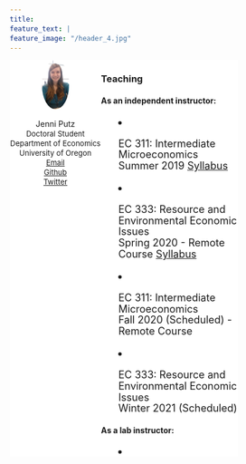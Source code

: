 ```yaml
---
title: 
feature_text: | 
feature_image: "/header_4.jpg" 
---
```

<html>
<head>
<meta name="viewport" content="width=device-width, initial-scale=1">
<script src="https://kit.fontawesome.com/4ddc2e813a.js" crossorigin="anonymous"></script>
<style>
img {
  border-radius: 50%;
}
</style>
   
<style>
	
button {
     width: 50%;
     height: 50%;
}
	
* {
  box-sizing: border-box;
}
	

/* Create two unequal columns that floats next to each other */
.column {
  float: left;
  padding: 0px;
  height: 700px; 
}

.left {
  width: 40%;
}

.right {
  width: 60%;
}

/* Clear floats after the columns */
.row:after {
  content: "";
  display: table;
  clear: both;
}
</style>
</head>
<body>


<div class="row" align="left">
  <div class="column left" align = "center" style="background-color:#ffffff;overflow:auto;">
     <img src="/headshot.jpg" style="width:30%">
     <p style="text-align:center">Jenni Putz <br />
   <font size="-1"> Doctoral Student <br /> Department of Economics <br /> University of Oregon <br />	  
   <i class="fas fa-envelope"></i> <a href="mailto:jputz@uoregon.edu">    Email</a><br />
   <i class="fab fa-github-square"></i><a href="https://github.com/jenni-putz">    Github</a><br />
   <i class="fab fa-twitter-square"></i><a href="https://twitter.com/pootzie_xoxo">    Twitter</a>
   </font></p>
  </div>
  
  <div class="column right" style="background-color:#ffffff;overflow:auto;list-style-position: inside;">
  <h3> Teaching </h3>
  <h4>As an independent instructor: </h4>
    <font size="4"><ul>
    <li> <p style="line-height:110%"> EC 311: Intermediate Microeconomics <br>
	    Summer 2019 <a href="/EC311Syllabus.pdf">Syllabus</a></p></li>
    <li><p style="line-height:110%"> EC 333: Resource and Environmental Economic Issues <br>
	    Spring 2020 - Remote Course <a href="/EC333_Syllabus_1.pdf">Syllabus</a></p></li>
    <li> <p style="line-height:110%"> EC 311: Intermediate Microeconomics <br>
	    Fall 2020 (Scheduled) - Remote Course</p></li>
    <li><p style="line-height:110%"> EC 333: Resource and Environmental Economic Issues <br>
	    Winter 2021 (Scheduled)</p></li>
    </ul></font>
    <h4> As a lab instructor: </h4>  
    <font size="4"><ul>
    <li> <p style="line-height:110%"> EC 320: Introduction to Econometrics <br>
	    Fall 2018, Winter 2019 </p></li>
    <li><p style="line-height:110%"> EC 421: Introduction to Econometrics <br>
    Spring 2019, Fall 2019, Winter 2020 <a href="https://jenniputz.com/EC421_W20_Lab/">Lab Notes</a></p></li>
    <li> <p style="line-height:110%">EC 425/525: Econometrics (First year PhD course) <br> 
	    Spring 2019</p></li>
    </ul></font>
 
 <h4>Selected Student Feedback: </h4>
	<font size="4"><ul>
    <li><p> It was an awesome class, I hope Prof. Putz continues to teach economics at the UO, her future students will be very lucky when they have her as an instructor. - EC 333</p></li>
    <li><p>I have absolutely loved this course . The material was interesting and the instructor was knowledgeable about all of it. I was never bored during lectures and they were designed to keep my attention. Thank you for being an awesome instructor and being so accommodating. - EC 333</p></li>
    <li><p>The way that Jenni presents and explains the material works very well for me and my perception is that it works well for the others in the class as well. Honestly, concepts that didn’t quite click in EC201, clicked perfectly when we reviewed them on day one of EC311... She keeps us engaged; encourages participation; is prompt when replying to questions via email; is available and flexible with office hours; pauses during lecture to provide alternate explanations to problems when needed; and, because she is writing things out as she explains them, is ensuring that we are really taking in the material covered. It is clear that she takes the time to prepare for class and knows the material she is presenting backwards and sideways. - EC 311</p></li>
 <li><p>She is extremely knowledgable about what is talking about and makes concepts that are harder to grasp easier to understand. She is extremely patient and able to word explanations in multiple different ways in order for each and every student to understand. Ms. Putz is extremely approachable and creates an awesome learning environment. - EC 421 Lab</p></li>
		</ul></font>
  </div>
</div>

</body>
</html>
